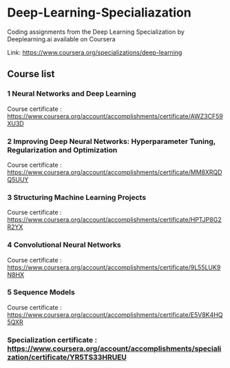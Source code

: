 # Deep-Learning-Specialiazation

Coding assignments from the Deep Learning Specialization by Deeplearning.ai available on Coursera 

Link: https://www.coursera.org/specializations/deep-learning 

## Course list 


### 1 Neural Networks and Deep Learning 

Course certificate : https://www.coursera.org/account/accomplishments/certificate/AWZ3CF59XU3D

### 2 Improving Deep Neural Networks: Hyperparameter Tuning, Regularization and Optimization

Course certificate : https://www.coursera.org/account/accomplishments/certificate/MM8XRQDQ5UUY 

### 3 Structuring Machine Learning Projects

Course certificate : https://www.coursera.org/account/accomplishments/certificate/HPTJP8G2R2YX

### 4 Convolutional Neural Networks

Course certificate : https://www.coursera.org/account/accomplishments/certificate/9L55LUK9N8HX

### 5 Sequence Models 

Course certificate : https://www.coursera.org/account/accomplishments/certificate/E5V8K4HQ5QXR

### Specialization certificate : https://www.coursera.org/account/accomplishments/specialization/certificate/YR5TS33HRUEU
